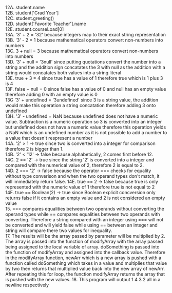 12A. student.name  
12B. student['Grad Year']  
12C. student.greeting()  
12D. student['Favorite Teacher'].name  
12E. student.courseLoad[0]  
13A. '3' + 2 = '32' because integers map to their exact string representation  
13B. '3' - 2 = 1 because mathematical operators convert non-numbers into numbers  
13C. 3 + null = 3 because mathematical operators convert non-numbers into numbers  
13D. '3' + null = '3null' since putting quotations convert the number into a string and the addition sign concatates the 3 with null as the addition with a string would concatates both values into a string literal  
13E. true + 3 = 4 since true has a value of 1 therefore true which is 1 plus 3 is 4  
13F. false + null = 0 since false has a value of 0 and null has an empty value therefore adding 0 with an empty value is 0  
13G '3' + undefined = '3undefined' since 3 is a string value, the addition would make this operation a string concatation therefore adding 3 onto undefined  
13H. '3' - undefined = NaN because undefined does not have a numeric value. Subtraction is a numeric operation so 3 is converted into an integer but undefined does not have a numeric value therefore this operation yields a NaN which is an undefined number as it is not possible to add a number to a value that doesn't respresent a number  
14A. '2' > 1 -> true since two is converted into a integer for comparison therefore 2 is bigger than 1.  
14B. '2' < '12' -> false because alphabetically, 2 comes first before 12.  
14C. 2 == '2' -> true since the string '2' is converted into a integer and compared with the numerical value of 2, therefore 2 is equal to 2.  
14D. 2 === '2' -> false because the operator === checks for equality without type converison and when the two operand types don't match, it will immediately return false. 
14E. true == 2 -> false because true is only represented with the numeric value of 1 therefore true is not equal to 2  
14F. true == Boolean(2) -> true since Boolean explicit concversion only returns false if it contains an empty value and 2 is not considered an empty value  
15. === compares equalities between two operands without converting the operand types while == compares equalities between two operands with converting. Therefore a string compared with an integer using === will not be converted and will yield false while using == between an integer and string will compare there two values for inequality.  
17. The results will be the array passed by parameter will be multiplied by 2. The array is passed into the function of modifyArray with the array passed being assigned to the local variable of array. doSomething is passed into the function of modifyArray and assigned into the callback value. Therefore in the modifyArray function, newArr which is a new array is pushed with a function called doSomething which takes in a value and multiplies that value by two then returns that multiplied value back into the new array of newArr. After repeating this for loop, the function modifyArray returns the array that is pushed with the new values.
18. This program will output 1 4 3 2 all in a newline respectively
